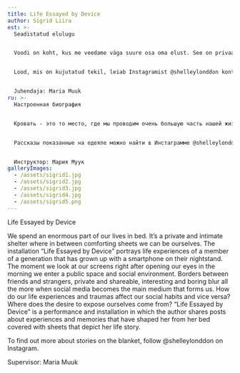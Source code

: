 ```yaml
---
title: Life Essayed by Device
author: Sigrid Liira
est: >-
  Seadistatud elulugu


  Voodi on koht, kus me veedame väga suure osa oma elust. See on privaatne, intiimne pelgupaik, mille koduste ja lohutavate linade vahel saame olla meie ise. Installatsioon “Seadistatud elulugu” kujutab üht elukogemust põlvkonnast, kes on kasvanud üles nutiseade öökapil. Pilk, mille heidame ekraanile kohe peale hommikul silmade avamist, asetab meid avalikku ruumi ja sotsiaalsesse keskkonda. Piirid sõprade ja võõraste, privaatse ja jagatava, erilise ja igava vahel hägustuvad aina enam, kui sotsiaalmeediast saab peamine vahend teekonnal iseendani. Kuidas mõjutavad elukogemused ja traumad meie sotsiaalseid harjumusi ja vastupidi? Kust tuleb soov end paljastada? “Seadistatud elulugu” on *performance* ja installatsioon, kus autor jagab postituste ja lugude kaudu teda vorminud kogemusi ja mälestusi otse voodist, mida katab tema elulugu kujutav voodipesukomplekt.


  Lood, mis on kujutatud tekil, leiab Instagramist @shelleylonddon konto alt.  


  Juhendaja: Maria Muuk
ru: >-
  Настроенная биография


  Кровать - это то место, где мы проводим очень большую часть нашей жизни. Это частное, уютное убежище, между которым мы можем быть нашим собственным домом и утешительными простынями. Инсталляция «Настроенная биография» отображает жизненный опыт поколения, выросшего с смартфоным на тумбочке. Взгляд, который мы видим на экране сразу после того, как утром открываем глаза, ставит нас в общественное пространство и социальную среду. Границы между друзьями и незнакомцами, частными и общими, особыми и скучными, становятся все более размытыми, поскольку социальные сети становятся основным инструментом на пути к самому себе. Как жизненный опыт и травмы влияют на наши социальные привычки и наоборот? Откуда возникает желание раскрыться? «Набор биографии» - это спектакль и инсталляция, где автор делится впечатлениями и воспоминаниями, которые сформировали его прямо с кровати, накрытым комплектом постельного белья с изображением его биографии.


  Рассказы показанные на одеяле можно найти в Инстаграмме @shelleylonddon.  


  Инструктор: Мария Муук
galleryImages:
  - /assets/sigrid1.jpg
  - /assets/sigrid2.jpg
  - /assets/sigrid3.jpg
  - /assets/sigrid4.jpg
  - /assets/sigrid5.png
---
```

Life Essayed by Device

We spend an enormous part of our lives in bed. It’s a private and intimate shelter where in between comforting sheets we can be ourselves. The installation “Life Essayed by Device” portrays life experiences of a member of a generation that has grown up with a smartphone on their nightstand. The moment we look at our screens right after opening our eyes in the morning we enter a public space and social environment. Borders between friends and strangers, private and shareable, interesting and boring blur all the more when social media becomes the main medium that forms us. How do our life experiences and traumas affect our social habits and vice versa? Where does the desire to expose ourselves come from? “Life Essayed by Device” is a performance and installation in which the author shares posts about experiences and memories that have shaped her from her bed covered with sheets that depict her life story.

To find out more about stories on the blanket, follow @shelleylonddon on Instagram.  

Supervisor: Maria Muuk